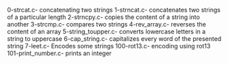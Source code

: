 0-strcat.c- concatenating two strings
1-strncat.c- concatenates two strings of a particular length
2-strncpy.c- copies the content of a string into another
3-strcmp.c- compares two strings
4-rev_array.c- reverses the content of an array
5-string_toupper.c- converts lowercase letters in a string to uppercase
6-cap_string.c- capitalizes every word of the presented string
7-leet.c- Encodes some strings
100-rot13.c- encoding using rot13
101-print_number.c- prints an integer
